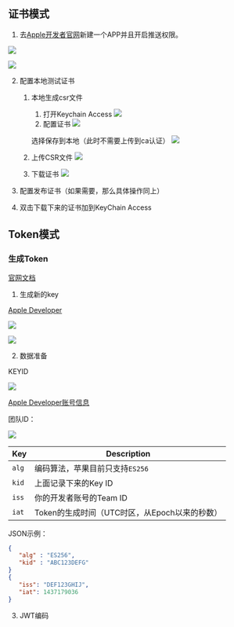 ## 证书模式

1. 去[Apple开发者官网](https://developer.apple.com/account/resources/identifiers/list)新建一个APP并且开启推送权限。

![](https://upload.kinda.info/image/202212151736791.png)

![](https://upload.kinda.info/image/202212151737433.png)

2. 配置本地测试证书
    1. 本地生成csr文件
       1. 打开Keychain Access
        ![](https://upload.kinda.info/image/202212151757359.png)
       2. 配置证书
       ![](https://upload.kinda.info/image/202212151758906.png)

        选择保存到本地（此时不需要上传到ca认证）
       ![](https://upload.kinda.info/image/202212151800048.png)
    2. 上传CSR文件
        ![](https://upload.kinda.info/image/202212151803306.png)
    3. 下载证书
        ![](https://upload.kinda.info/image/202212151804864.png)

3. 配置发布证书（如果需要，那么具体操作同上）
4. 双击下载下来的证书加到KeyChain Access

## Token模式

### 生成Token

[官网文档](https://developer.apple.com/documentation/usernotifications/setting_up_a_remote_notification_server/establishing_a_token-based_connection_to_apns)

1. 生成新的key

[Apple Developer](https://developer.apple.com/account/resources/authkeys/list)

![](https://upload.kinda.info/image/202212161140314.png)

![](https://upload.kinda.info/image/202212161141832.png)

2. 数据准备

KEYID

![](https://upload.kinda.info/image/202212161143310.png)

[Apple Developer账号信息](https://developer.apple.com/account)

团队ID：

![](https://upload.kinda.info/image/202212161151053.png)

|Key|Description|
|--|--|
|`alg`|编码算法，苹果目前只支持`ES256`|
|`kid`|上面记录下来的Key ID|
|`iss`|你的开发者账号的Team ID|
|`iat`|Token的生成时间（UTC时区，从Epoch以来的秒数）|

JSON示例：

```json
{
   "alg" : "ES256",
   "kid" : "ABC123DEFG"
}
{
   "iss": "DEF123GHIJ",
   "iat": 1437179036
}
```

3. JWT编码

